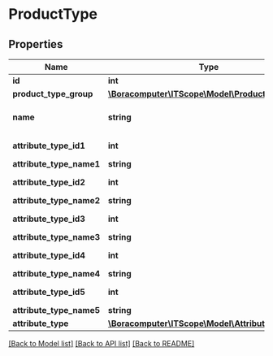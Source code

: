 # ProductType

## Properties
Name | Type | Description | Notes
------------ | ------------- | ------------- | -------------
**id** | **int** | Eindeutiger Key | 
**product_type_group** | [**\Boracomputer\ITScope\Model\ProductTypeGroup**](ProductTypeGroup.md) | Referenz auf Produkttyp-Gruppe (ProductTypeGroup.id, n:1) | 
**name** | **string** | Bezeichner des Produkttyps. Kann als 2. &lt;a href&#x3D;\&quot;https://support.itscope.com/hc/de/articles/207249385\&quot;&gt;Kategorieebene&lt;/a&gt; verwendet werden. | 
**attribute_type_id1** | **int** | Eindeutiger Attribut Key, um eine mögliche Unterkategorie aufzubauen, verweist 1:n auf AttributeCluster.attributeTypeId | [optional] 
**attribute_type_name1** | **string** | Bezeichner des Attributes, um eine mögliche Unterkategorie aufzubauen | [optional] 
**attribute_type_id2** | **int** | Eindeutiger Attribut Key, um eine mögliche Unterkategorie aufzubauen, verweist 1:n auf AttributeCluster.attributeTypeId | [optional] 
**attribute_type_name2** | **string** | Bezeichner des Attributes, um eine mögliche Unterkategorie aufzubauen | [optional] 
**attribute_type_id3** | **int** | Eindeutiger Attribut Key, um eine mögliche Unterkategorie aufzubauen, verweist 1:n auf AttributeCluster.attributeTypeId | [optional] 
**attribute_type_name3** | **string** | Bezeichner des Attributes, um eine mögliche Unterkategorie aufzubauen | [optional] 
**attribute_type_id4** | **int** | Eindeutiger Attribut Key, um eine mögliche Unterkategorie aufzubauen, verweist 1:n auf AttributeCluster.attributeTypeId | [optional] 
**attribute_type_name4** | **string** | Bezeichner des Attributes, um eine mögliche Unterkategorie aufzubauen | [optional] 
**attribute_type_id5** | **int** | Eindeutiger Attribut Key, um eine mögliche Unterkategorie aufzubauen, verweist 1:n auf AttributeCluster.attributeTypeId | [optional] 
**attribute_type_name5** | **string** | Bezeichner des Attributes, um eine mögliche Unterkategorie aufzubauen | [optional] 
**attribute_type** | [**\Boracomputer\ITScope\Model\AttributeType[]**](AttributeType.md) | Konkrete Eigenschaftstypen von Produkteigenschaften. | [optional] 

[[Back to Model list]](../README.md#documentation-for-models) [[Back to API list]](../README.md#documentation-for-api-endpoints) [[Back to README]](../README.md)


